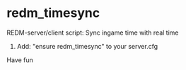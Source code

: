 # redm_timesync
REDM-server/client script: Sync ingame time with real time

1. Add: "ensure redm_timesync" to your server.cfg

Have fun
